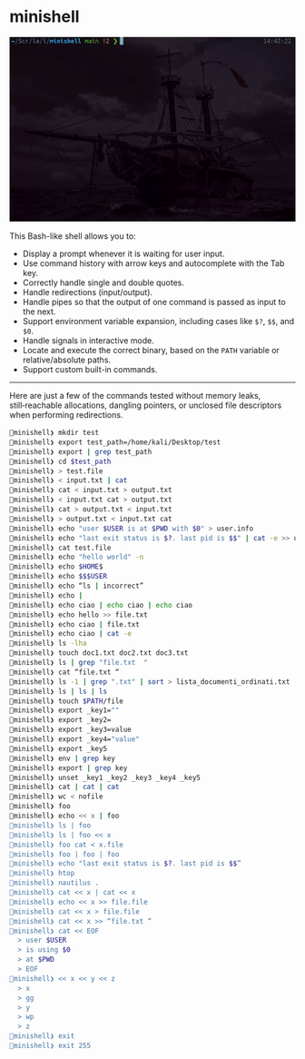 # minishell

![MiniShell Demo](https://raw.githubusercontent.com/buggcatcher/public/main/various/minishow.gif)

This Bash-like shell allows you to:

- Display a prompt whenever it is waiting for user input.
- Use command history with arrow keys and autocomplete with the Tab key.
- Correctly handle single and double quotes.
- Handle redirections (input/output).
- Handle pipes so that the output of one command is passed as input to the next.
- Support environment variable expansion, including cases like `$?`, `$$`, and `$0`.
- Handle signals in interactive mode.
- Locate and execute the correct binary, based on the `PATH` variable or relative/absolute paths.
- Support custom built-in commands.

---

Here are just a few of the commands tested without memory leaks, still‑reachable allocations, dangling pointers, or unclosed file descriptors when performing redirections.

```bash
🔹minishell❯ mkdir test
🔹minishell❯ export test_path=/home/kali/Desktop/test
🔹minishell❯ export | grep test_path
🔹minishell❯ cd $test_path
🔹minishell❯ > test.file
🔹minishell❯ < input.txt | cat 
🔹minishell❯ cat < input.txt > output.txt
🔹minishell❯ < input.txt cat > output.txt
🔹minishell❯ cat > output.txt < input.txt
🔹minishell❯ > output.txt < input.txt cat
🔹minishell❯ echo "user $USER is at $PWD with $0" > user.info
🔹minishell❯ echo "last exit status is $?. last pid is $$" | cat -e >> user.info
🔹minishell❯ cat test.file
🔹minishell❯ echo "hello world" -n
🔹minishell❯ echo $HOME$
🔹minishell❯ echo $$$USER
🔹minishell❯ echo “ls | incorrect”
🔹minishell❯ echo |
🔹minishell❯ echo ciao | echo ciao | echo ciao 
🔹minishell❯ echo hello >> file.txt 
🔹minishell❯ echo ciao | file.txt 
🔹minishell❯ echo ciao | cat -e
🔹minishell❯ ls -lha
🔹minishell❯ touch doc1.txt doc2.txt doc3.txt
🔹minishell❯ ls | grep "file.txt  "
🔹minishell❯ cat “file.txt “
🔹minishell❯ ls -1 | grep ".txt" | sort > lista_documenti_ordinati.txt
🔹minishell❯ ls | ls | ls
🔹minishell❯ touch $PATH/file
🔹minishell❯ export _key1=""
🔹minishell❯ export _key2=
🔹minishell❯ export _key3=value
🔹minishell❯ export _key4="value"
🔹minishell❯ export _key5
🔹minishell❯ env | grep key
🔹minishell❯ export | grep key
🔹minishell❯ unset _key1 _key2 _key3 _key4 _key5
🔹minishell❯ cat | cat | cat
🔹minishell❯ wc < nofile
🔹minishell❯ foo
🔹minishell❯ echo << x | foo 
🔹minishell❯ ls | foo 
🔹minishell❯ ls | foo << x 
🔹minishell❯ foo cat < x.file 
🔹minishell❯ foo | foo | foo 
🔹minishell❯ echo "last exit status is $?. last pid is $$”
🔹minishell❯ htop
🔹minishell❯ nautilus .
🔹minishell❯ cat << x | cat << x
🔹minishell❯ echo << x >> file.file
🔹minishell❯ cat << x > file.file
🔹minishell❯ cat << x >> “file.txt “
🔹minishell❯ cat << EOF
  > user $USER
  > is using $0
  > at $PWD
  > EOF
🔹minishell❯ << x << y << z                                                                                                                                                                                                                     
  > x
  > gg
  > y
  > wp
  > z
🔹minishell❯ exit
🔹minishell❯ exit 255
```
